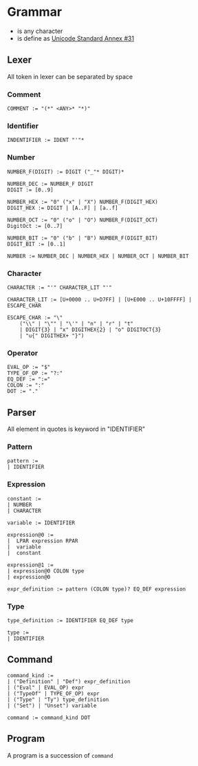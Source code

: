 # Grammar
- *<ANY>* is any character
- *<IDENT>* is define as [Unicode Standard Annex #31](https://www.unicode.org/reports/tr31/)

## Lexer
All token in lexer can be separated by space
### Comment
```ebnf
COMMENT := "(*" <ANY>* "*)"
```

### Identifier

```ebnf
INDENTIFIER := IDENT "'"*
```

### Number
```ebnf
NUMBER_F(DIGIT) := DIGIT ("_"* DIGIT)*
```

```ebnf
NUMBER_DEC := NUMBER_F DIGIT
DIGIT := [0..9]

NUMBER_HEX := "0" ("x" | "X") NUMBER_F(DIGIT_HEX)
DIGIT_HEX := DIGIT | [A..F] | [a..f]

NUMBER_OCT := "0" ("o" | "O") NUMBER_F(DIGIT_OCT)
DigitOct := [0..7]

NUMBER_BIT := "0" ("b" | "B") NUMBER_F(DIGIT_BIT)
DIGIT_BIT := [0..1]

NUMBER := NUMBER_DEC | NUMBER_HEX | NUMBER_OCT | NUMBER_BIT
```

### Character
```ebnf
CHARACTER := "'" CHARACTER_LIT "'"

CHARACTER_LIT := [U+0000 .. U+D7FF] | [U+E000 .. U+10FFFF] | ESCAPE_CHAR

ESCAPE_CHAR := "\"
    ("\\" | "\"" | "\'" | "n" | "r" | "t"
    | DIGIT{3} | "x" DIGITHEX{2} | "o" DIGITOCT{3}
    | "u{" DIGITHEX+ "}")
```

### Operator
```ebnf
EVAL_OP := "$"
TYPE_OF_OP := "?:"
EQ_DEF := ":="
COLON := ":"
DOT := "."

```


## Parser
All element in quotes is keyword in "IDENTIFIER"

### Pattern
```ebnf
pattern :=
| IDENTIFIER
```

### Expression

```ebnf
constant :=
| NUMBER
| CHARACTER

variable := IDENTIFIER

expression@0 :=
|  LPAR expression RPAR
|  variable
|  constant

expression@1 :=
| expression@0 COLON type
| expression@0

expr_definition := pattern (COLON type)? EQ_DEF expression
```

### Type
```ebnf
type_definition := IDENTIFIER EQ_DEF type

type :=
| IDENTIFIER
```

## Command

```ebnf
command_kind :=
| ("Definition" | "Def") expr_definition
| ("Eval" | EVAL_OP) expr
| ("TypeOf" | TYPE_OF_OP) expr
| ("Type" | "Ty") type_definition
| ("Set") | "Unset") variable

command := command_kind DOT
```

## Program
A program is a succession of `command`

